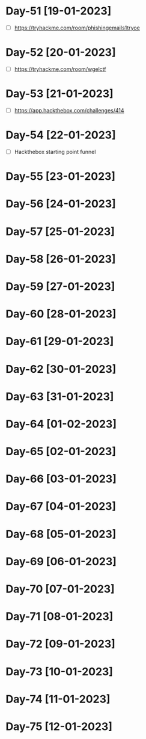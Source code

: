 # Day-51 [19-01-2023]

- [ ] https://tryhackme.com/room/phishingemails1tryoe

# Day-52 [20-01-2023]

- [ ] https://tryhackme.com/room/wgelctf

# Day-53 [21-01-2023]

- [ ] https://app.hackthebox.com/challenges/414

# Day-54 [22-01-2023]

- [ ] Hackthebox starting point funnel

# Day-55 [23-01-2023]
# Day-56 [24-01-2023]
# Day-57 [25-01-2023]
# Day-58 [26-01-2023]
# Day-59 [27-01-2023]
# Day-60 [28-01-2023]
# Day-61 [29-01-2023]
# Day-62 [30-01-2023]
# Day-63 [31-01-2023]
# Day-64 [01-02-2023]
# Day-65 [02-01-2023]
# Day-66 [03-01-2023]
# Day-67 [04-01-2023]
# Day-68 [05-01-2023]
# Day-69 [06-01-2023]
# Day-70 [07-01-2023]
# Day-71 [08-01-2023]
# Day-72 [09-01-2023]
# Day-73 [10-01-2023]
# Day-74 [11-01-2023]
# Day-75 [12-01-2023]
